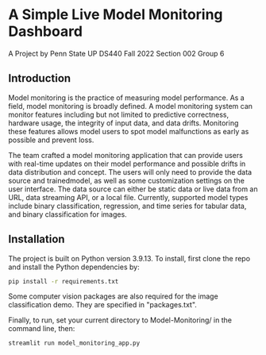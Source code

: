# A Simple Live Model Monitoring Dashboard
A Project by Penn State UP DS440 Fall 2022 Section 002 Group 6 

## Introduction
Model monitoring is the practice of measuring model performance. As a field, model monitoring
is broadly defined. A model monitoring system can monitor features including
but not limited to predictive correctness, hardware usage, the integrity of input data,
and data drifts. Monitoring these features allows model users to spot model malfunctions
as early as possible and prevent loss.

The team crafted a model monitoring application that can provide users with real-time
updates on their model performance and possible drifts in data distribution and concept. The
users will only need to provide the data source and trainedmodel, as well as some customization
settings on the user interface. The data source can either be static data or live data from
an URL, data streaming API, or a local file. Currently, supported model types include binary
classification, regression, and time series for tabular data, and binary classification for
images.

## Installation
The project is built on Python version 3.9.13. To install, first clone the repo and install the Python dependencies by:

```bash
pip install -r requirements.txt
```

Some computer vision packages are also required for the image classification demo. They are specified in "packages.txt". 

Finally, to run, set your current directory to Model-Monitoring/ in the command line, then:

```bash
streamlit run model_monitoring_app.py
```


